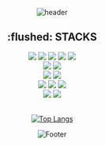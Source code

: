  <div align=center>
  
   ![header](https://capsule-render.vercel.app/api?type=wave&height=400&color=gradient&customColorList=2,12,19,24,30&animation=fadeIn&text=Hakuna%20Matata&fontSize=40&fontAlignY=40)
 
<h2> :flushed: STACKS </h2>
       <img src="https://img.shields.io/badge/javascript-F7DF1E?style=for-the-badge&logo=Javascript&logoColor=white"/>
       <img src="https://img.shields.io/badge/TypeScript-FE702E?style=for-the-badge&logo=TypeScript&logoColor=white"/>
       <img src="https://img.shields.io/badge/react-FE2E2E?style=for-the-badge&logo=React&logoColor=white"> 
       <img src="https://img.shields.io/badge/redux-764ABC?style=for-the-badge&logo=Redux&logoColor=white"/>
       <img src="https://img.shields.io/badge/ReactQuery-FEB22E?style=for-the-badge&logo=ReactQuery&logoColor=black"/>
       <br/>
       <img src="https://img.shields.io/badge/REACT NATIVE-4DD528?style=for-the-badge&logo=react&logoColor=white"> 
       <img src="https://img.shields.io/badge/Flutter-28D57F?style=for-the-badge&logo=Flutter&logoColor=white"/>
       <br/>
       <img src="https://img.shields.io/badge/css3-1572B6?style=for-the-badge&logo=Css3&logoColor=white"/>
       <img src="https://img.shields.io/badge/StyledComponents-A8D528?style=for-the-badge&logo=styled-components&logoColor=black"/>
       <br/>
       <img src="https://img.shields.io/badge/NestJs-28D5D5?style=for-the-badge&logo=NestJs&logoColor=white"/>
       <img src="https://img.shields.io/badge/Node.js-28A3D5?style=for-the-badge&logo=Node.js&logoColor=white"/>
       <img src="https://img.shields.io/badge/MicrosoftSQLServer-286FD5?style=for-the-badge&logo=MicrosoftSQLServer&logoColor=white"/> 
        <br/>      
        <img src="https://img.shields.io/badge/unity-FFFFFF?style=for-the-badge&logo=unity&logoColor=black"> 
       <img src="https://img.shields.io/badge/csharp-512BD4?style=for-the-badge&logo=csharp&logoColor=white"> 
       <br/>
       <br/>
       
[![Top Langs](https://github-readme-stats.vercel.app/api/top-langs/?username=llllling&layout=compact&theme=radical&hide_border=true)](https://github.com/llllling/github-readme-stats)


  
  ![Footer](https://capsule-render.vercel.app/api?type=wave&color=gradient&customColorList=2,12,19,24,30&height=300&section=footer)
</div>
